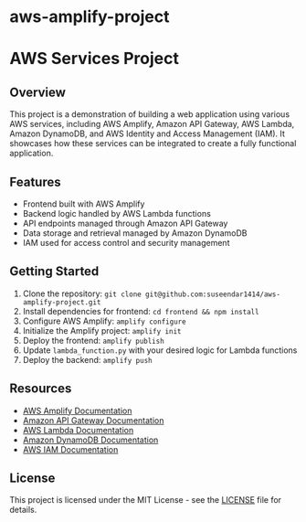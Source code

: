 # aws-amplify-project
# AWS Services Project

## Overview
This project is a demonstration of building a web application using various AWS services, including AWS Amplify, Amazon API Gateway, AWS Lambda, Amazon DynamoDB, and AWS Identity and Access Management (IAM). It showcases how these services can be integrated to create a fully functional application.

## Features
- Frontend built with AWS Amplify
- Backend logic handled by AWS Lambda functions
- API endpoints managed through Amazon API Gateway
- Data storage and retrieval managed by Amazon DynamoDB
- IAM used for access control and security management

## Getting Started
1. Clone the repository: `git clone git@github.com:suseendar1414/aws-amplify-project.git`
2. Install dependencies for frontend: `cd frontend && npm install`
3. Configure AWS Amplify: `amplify configure`
4. Initialize the Amplify project: `amplify init`
5. Deploy the frontend: `amplify publish`
6. Update `lambda_function.py` with your desired logic for Lambda functions
7. Deploy the backend: `amplify push`

## Resources
- [AWS Amplify Documentation](https://docs.amplify.aws/)
- [Amazon API Gateway Documentation](https://docs.aws.amazon.com/apigateway/)
- [AWS Lambda Documentation](https://docs.aws.amazon.com/lambda/)
- [Amazon DynamoDB Documentation](https://docs.aws.amazon.com/dynamodb/)
- [AWS IAM Documentation](https://docs.aws.amazon.com/iam/)

## License
This project is licensed under the MIT License - see the [LICENSE](LICENSE) file for details.
